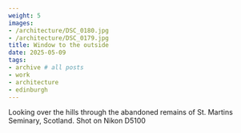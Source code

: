 ```yaml
---
weight: 5
images:
- /architecture/DSC_0180.jpg
- /architecture/DSC_0179.jpg
title: Window to the outside
date: 2025-05-09
tags:
- archive # all posts
- work
- architecture
- edinburgh
---
```


Looking over the hills through the abandoned remains of St. Martins Seminary, Scotland. Shot on Nikon D5100